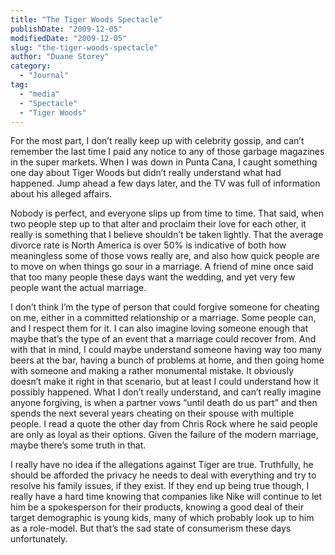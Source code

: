 ```yaml
---
title: "The Tiger Woods Spectacle"
publishDate: "2009-12-05"
modifiedDate: "2009-12-05"
slug: "the-tiger-woods-spectacle"
author: "Duane Storey"
category:
  - "Journal"
tag:
  - "media"
  - "Spectacle"
  - "Tiger Woods"
---
```


For the most part, I don’t really keep up with celebrity gossip, and can’t remember the last time I paid any notice to any of those garbage magazines in the super markets. When I was down in Punta Cana, I caught something one day about Tiger Woods but didn’t really understand what had happened. Jump ahead a few days later, and the TV was full of information about his alleged affairs.

Nobody is perfect, and everyone slips up from time to time. That said, when two people step up to that alter and proclaim their love for each other, it really is something that I believe shouldn’t be taken lightly. That the average divorce rate is North America is over 50% is indicative of both how meaningless some of those vows really are, and also how quick people are to move on when things go sour in a marriage. A friend of mine once said that too many people these days want the wedding, and yet very few people want the actual marriage.

I don’t think I’m the type of person that could forgive someone for cheating on me, either in a committed relationship or a marriage. Some people can, and I respect them for it. I can also imagine loving someone enough that maybe that’s the type of an event that a marriage could recover from. And with that in mind, I could maybe understand someone having way too many beers at the bar, having a bunch of problems at home, and then going home with someone and making a rather monumental mistake. It obviously doesn’t make it right in that scenario, but at least I could understand how it possibly happened. What I don’t really understand, and can’t really imagine anyone forgiving, is when a partner vows “until death do us part” and then spends the next several years cheating on their spouse with multiple people. I read a quote the other day from Chris Rock where he said people are only as loyal as their options. Given the failure of the modern marriage, maybe there’s some truth in that.

I really have no idea if the allegations against Tiger are true. Truthfully, he should be afforded the privacy he needs to deal with everything and try to resolve his family issues, if they exist. If they end up being true though, I really have a hard time knowing that companies like Nike will continue to let him be a spokesperson for their products, knowing a good deal of their target demographic is young kids, many of which probably look up to him as a role-model. But that’s the sad state of consumerism these days unfortunately.
